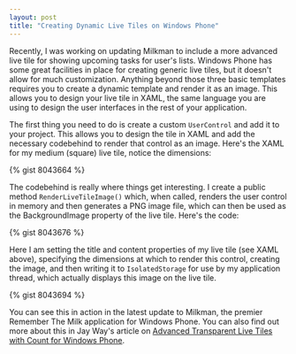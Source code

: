 ```yaml
---
layout: post
title: "Creating Dynamic Live Tiles on Windows Phone"
---
```


Recently, I was working on updating Milkman to include a more advanced live tile for showing upcoming tasks for user's lists. Windows Phone has some great facilities in place for creating generic live tiles, but it doesn't allow for much customization. Anything beyond those three basic templates requires you to create a dynamic template and render it as an image. This allows you to design your live tile in XAML, the same language you are using to design the user interfaces in the rest of your application.

The first thing you need to do is create a custom `UserControl` and add it to your project. This allows you to design the tile in XAML and add the necessary codebehind to render that control as an image. Here's the XAML for my medium (square) live tile, notice the dimensions:

{% gist 8043664 %}

The codebehind is really where things get interesting. I create a public method `RenderLiveTileImage()` which, when called, renders the user control in memory and then generates a PNG image file, which can then be used as the BackgroundImage property of the live tile. Here's the code:

{% gist 8043676 %}

Here I am setting the title and content properties of my live tile (see XAML above), specifying the dimensions at which to render this control, creating the image, and then writing it to `IsolatedStorage` for use by my application thread, which actually displays this image on the live tile.

{% gist 8043694 %}

You can see this in action in the latest update to Milkman, the premier Remember The Milk application for Windows Phone. You can also find out more about this in Jay Way's article on [Advanced Transparent Live Tiles with Count for Windows Phone](http://www.jayway.com/2012/04/03/advanced-transparent-live-tiles-with-count-for-windows-phone/).
